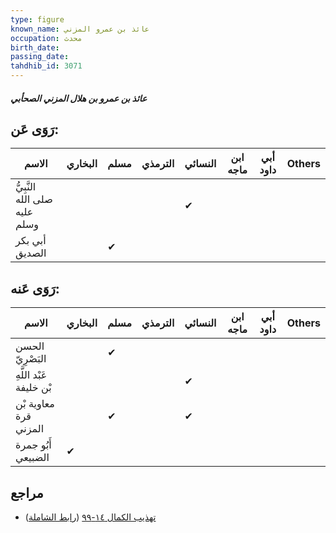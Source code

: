 ```yaml
---
type: figure
known_name: عائذ بن عمرو المزني
occupation: محدث
birth_date:
passing_date:
tahdhib_id: 3071
---
```

##### عائذ بن عمرو بن هلال المزني الصحأبي

## رَوَى عَن:
| الاسم                         | البخاري | مسلم | الترمذي | النسائي | ابن ماجه | أبي داود | Others |
| ----------------------------- | ------- | ---- | ------- | ------- | -------- | -------- | ------ |
| النَّبِيُّ صلى الله عليه وسلم |         |      |         | ✔       |          |          |        |
| أبي بكر الصديق                |         | ✔    |         |         |          |          |        |
## رَوَى عَنه:
| الاسم                   | البخاري | مسلم | الترمذي | النسائي | ابن ماجه | أبي داود | Others |
| ----------------------- | ------- | ---- | ------- | ------- | -------- | -------- | ------ |
| الحسن البَصْرِيّ        |         | ✔    |         |         |          |          |        |
| عَبْد اللَّهِ بْن خليفة |         |      |         | ✔       |          |          |        |
| معاوية بْن قرة المزني   |         | ✔    |         | ✔       |          |          |        |
| أَبُو جمرة الضبيعي      | ✔       |      |         |         |          |          |        |
## مراجع
- [تهذيب الكمال ١٤-٩٩](obsidian://open?vault=Tahdhib-al-Kamal&file=Figures/٣٠٧١-عائذ%20بن%20عمرو%20بن%20هلال%20المزني%20الصحأبي) ([رابط الشاملة](https://shamela.ws/book/3722/7027))
